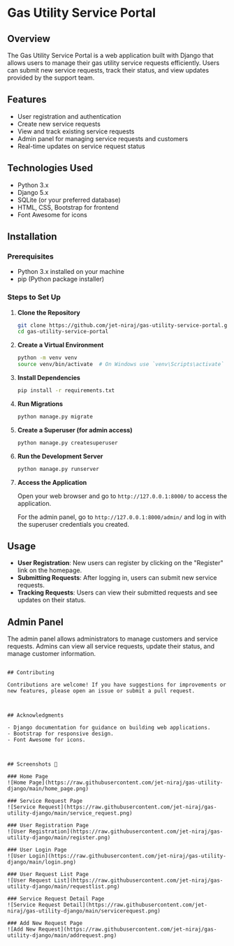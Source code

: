 # Gas Utility Service Portal

## Overview

The Gas Utility Service Portal is a web application built with Django that allows users to manage their gas utility service requests efficiently. Users can submit new service requests, track their status, and view updates provided by the support team.

## Features

- User registration and authentication
- Create new service requests
- View and track existing service requests
- Admin panel for managing service requests and customers
- Real-time updates on service request status

## Technologies Used

- Python 3.x
- Django 5.x
- SQLite (or your preferred database)
- HTML, CSS, Bootstrap for frontend
- Font Awesome for icons

## Installation

### Prerequisites

- Python 3.x installed on your machine
- pip (Python package installer)

### Steps to Set Up

1. **Clone the Repository**

   ```bash
   git clone https://github.com/jet-niraj/gas-utility-service-portal.git
   cd gas-utility-service-portal
   ```

2. **Create a Virtual Environment**

   ```bash
   python -m venv venv
   source venv/bin/activate  # On Windows use `venv\Scripts\activate`
   ```

3. **Install Dependencies**

   ```bash
   pip install -r requirements.txt
   ```

4. **Run Migrations**

   ```bash
   python manage.py migrate
   ```

5. **Create a Superuser (for admin access)**

   ```bash
   python manage.py createsuperuser
   ```

6. **Run the Development Server**

   ```bash
   python manage.py runserver
   ```

7. **Access the Application**

   Open your web browser and go to `http://127.0.0.1:8000/` to access the application.

   For the admin panel, go to `http://127.0.0.1:8000/admin/` and log in with the superuser credentials you created.

## Usage

- **User Registration**: New users can register by clicking on the "Register" link on the homepage.
- **Submitting Requests**: After logging in, users can submit new service requests.
- **Tracking Requests**: Users can view their submitted requests and see updates on their status.

## Admin Panel

The admin panel allows administrators to manage customers and service requests. Admins can view all service requests, update their status, and manage customer information.


```

## Contributing

Contributions are welcome! If you have suggestions for improvements or new features, please open an issue or submit a pull request.



## Acknowledgments

- Django documentation for guidance on building web applications.
- Bootstrap for responsive design.
- Font Awesome for icons.



## Screenshots 📸

### Home Page  
![Home Page](https://raw.githubusercontent.com/jet-niraj/gas-utility-django/main/home_page.png)

### Service Request Page  
![Service Request](https://raw.githubusercontent.com/jet-niraj/gas-utility-django/main/service_request.png)

### User Registration Page  
![User Registration](https://raw.githubusercontent.com/jet-niraj/gas-utility-django/main/register.png)

### User Login Page  
![User Login](https://raw.githubusercontent.com/jet-niraj/gas-utility-django/main/login.png)

### User Request List Page  
![User Request List](https://raw.githubusercontent.com/jet-niraj/gas-utility-django/main/requestlist.png)

### Service Request Detail Page  
![Service Request Detail](https://raw.githubusercontent.com/jet-niraj/gas-utility-django/main/servicerequest.png)

### Add New Request Page  
![Add New Request](https://raw.githubusercontent.com/jet-niraj/gas-utility-django/main/addrequest.png)
